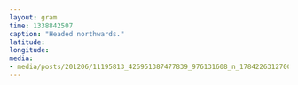 ```yaml
---
layout: gram
time: 1338842507
caption: "Headed northwards."
latitude: 
longitude: 
media:
- media/posts/201206/11195813_426951387477839_976131608_n_17842263127000351.jpg
---
```

